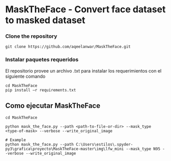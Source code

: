 # MaskTheFace - Convert face dataset to masked dataset
### Clone the repository
```
git clone https://github.com/aqeelanwar/MaskTheFace.git
```

### Instalar paquetes requeridos
El repositorio provee un archivo .txt para instalar los requerimientos con el siguiente comando
```
cd MaskTheFace
pip install –r requirements.txt
```
## Como ejecutar MaskTheFace

```
cd MaskTheFace

python mask_the_face.py --path <path-to-file-or-dir> --mask_type <type-of-mask> --verbose --write_original_image

# Example
python mask_the_face.py --path C:\Users\estilos\.spyder-py3\grafica\proyecto\MaskTheFace-master\img\lfw_mini --mask_type N95 --verbose --write_original_image
```
